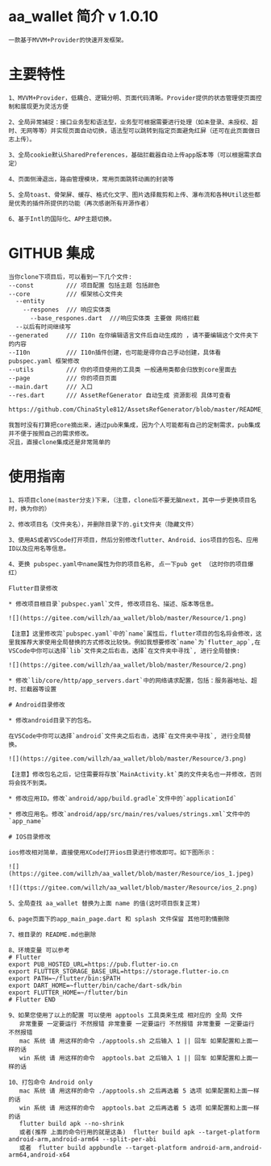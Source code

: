 # aa_wallet 简介            v 1.0.10

    一款基于MVVM+Provider的快速开发框架。

# 主要特性
    1、MVVM+Provider，低耦合、逻辑分明、页面代码清晰。Provider提供的状态管理使页面控制和展现更为灵活方便
    
    2、全局异常捕捉：接口业务型和语法型，业务型可根据需要进行处理（如未登录、未授权、超时、无网等等）并实现页面自动切换，语法型可以跳转到指定页面避免红屏（还可在此页面做日志上传）。
    
    3、全局cookie默认SharedPreferences，基础拦截器自动上传app版本等（可以根据需求自定）
    
    4、页面侧滑退出，路由管理模块，常用页面跳转动画的封装等
    
    5、全局toast、骨架屏、缓存、格式化文字、图片选择裁剪和上传、瀑布流和各种Util这些都是优秀的插件所提供的功能（再次感谢所有开源作者）
    
    6、基于Intl的国际化、APP主题切换。

# GITHUB 集成
    当你clone下项目后，可以看到一下几个文件:
    --const         /// 项目配置 包括主题 包括颜色
    --core          /// 框架核心文件夹
      --entity
        --respones  /// 响应实体类
          --base_respones.dart  ///响应实体类 主要做 网络拦截
      --以后有时间继续写
    --generated     /// I10n 在你编辑语言文件后自动生成的 ，请不要编辑这个文件夹下的内容
    --I10n          /// I10n插件创建，也可能是得你自己手动创建，具体看pubspec.yaml 框架修改
    --utils         /// 你的项目使用的工具类 一般通用类都会归放到core里面去
    --page          /// 你的项目页面
    --main.dart     /// 入口
    --res.dart      /// AssetRefGenerator 自动生成 资源影视 具体可查看 
                        https://github.com/ChinaStyle812/AssetsRefGenerator/blob/master/README_zh.md

    我暂时没有打算把core摘出来，通过pub来集成，因为个人可能都有自己的定制需求，pub集成并不便于按照自己的需求修改。 
    况且，直接clone集成还是非常简单的
    
# 使用指南
    1、将项目clone(master分支)下来，（注意，clone后不要无脑next，其中一步更换项目名时，换为你的）

    2、修改项目名（文件夹名），并删除目录下的.git文件夹（隐藏文件）

    3、使用AS或者VSCode打开项目，然后分别修改flutter、Android、ios项目的包名、应用ID以及应用名等信息。

    4、更换 pubspec.yaml中name属性为你的项目名称, 点一下pub get （这时你的项目爆红）

    Flutter目录修改

    * 修改项目根目录`pubspec.yaml`文件, 修改项目名、描述、版本等信息。

    ![](https://gitee.com/willzh/aa_wallet/blob/master/Resource/1.png)

    【注意】这里修改完`pubspec.yaml`中的`name`属性后，flutter项目的包名将会修改，这里我推荐大家使用全局替换的方式修改比较快。例如我想要修改`name`为`flutter_app`,在VSCode中你可以选择`lib`文件夹之后右击，选择`在文件夹中寻找`, 进行全局替换:

    ![](https://gitee.com/willzh/aa_wallet/blob/master/Resource/2.png)

    * 修改`lib/core/http/app_servers.dart`中的网络请求配置，包括：服务器地址、超时、拦截器等设置

    # Android目录修改

    * 修改android目录下的包名。

    在VSCode中你可以选择`android`文件夹之后右击，选择`在文件夹中寻找`, 进行全局替换。

    ![](https://gitee.com/willzh/aa_wallet/blob/master/Resource/3.png)

    【注意】修改包名之后，记住需要将存放`MainActivity.kt`类的文件夹名也一并修改，否则将会找不到类。

    * 修改应用ID。修改`android/app/build.gradle`文件中的`applicationId`

    * 修改应用名。修改`android/app/src/main/res/values/strings.xml`文件中的`app_name`

    # IOS目录修改

    ios修改相对简单，直接使用XCode打开ios目录进行修改即可。如下图所示：

    ![](https://gitee.com/willzh/aa_wallet/blob/master/Resource/ios_1.jpeg)

    ![](ttps://gitee.com/willzh/aa_wallet/blob/master/Resource/ios_2.png)

    5、全局查找 aa_wallet 替换为上面 name 的值(这时项目恢复正常)

    6、page页面下的app_main_page.dart 和 splash 文件保留 其他可酌情删除

    7、根目录的 README.md也删除

    8、环境变量 可以参考
    # Flutter
    export PUB_HOSTED_URL=https://pub.flutter-io.cn
    export FLUTTER_STORAGE_BASE_URL=https://storage.flutter-io.cn
    export PATH=~/flutter/bin:$PATH
    export DART_HOME=~flutter/bin/cache/dart-sdk/bin
    export FLUTTER_HOME=~/flutter/bin
    # Flutter END

    9、如果您使用了以上的配置 可以使用 apptools 工具类来生成 相对应的 全局 文件
       非常重要 一定要运行 不然报错 非常重要 一定要运行 不然报错 非常重要 一定要运行 不然报错
       mac 系统 请 用这样的命令 ./apptools.sh 之后输入 1 || 回车 如果配置和上面一样的话
       win 系统 请 用这样的命令  apptools.bat 之后输入 1 || 回车 如果配置和上面一样的话

    10、打包命令 Android only
       mac 系统 请 用这样的命令 ./apptools.sh 之后再选着 5 选项 如果配置和上面一样的话
       win 系统 请 用这样的命令  apptools.bat 之后再选着 5 选项 如果配置和上面一样的话
       flutter build apk --no-shrink
       或者(推荐 上面的命令行用的就是这条)  flutter build apk --target-platform android-arm,android-arm64 --split-per-abi
       或者  flutter build appbundle --target-platform android-arm,android-arm64,android-x64


